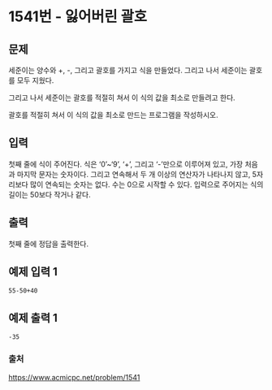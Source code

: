 # 1541번 - 잃어버린 괄호   
## 문제   
세준이는 양수와 +, -, 그리고 괄호를 가지고&nbsp;식을 만들었다. 그리고 나서 세준이는 괄호를 모두 지웠다.   
   
그리고 나서 세준이는 괄호를 적절히 쳐서 이 식의 값을 최소로 만들려고 한다.   
   
괄호를 적절히 쳐서 이 식의 값을 최소로 만드는 프로그램을 작성하시오.   
   
## 입력   
첫째 줄에 식이 주어진다. 식은 ‘0’~‘9’, ‘+’, 그리고 ‘-’만으로 이루어져 있고, 가장 처음과 마지막 문자는 숫자이다. 그리고 연속해서 두 개 이상의 연산자가 나타나지 않고, 5자리보다 많이&nbsp;연속되는 숫자는 없다. 수는 0으로 시작할 수 있다. 입력으로 주어지는 식의 길이는 50보다 작거나 같다.   
   
## 출력   
첫째 줄에 정답을 출력한다.   
   
## 예제 입력 1   
```   
55-50+40   
```   
## 예제 출력 1   
```   
-35   
```   

### 출처
https://www.acmicpc.net/problem/1541